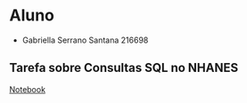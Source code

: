 # Aluno
* Gabriella Serrano Santana 216698
## Tarefa sobre Consultas SQL no NHANES
[Notebook](https://github.com/gabisserrano/Labs-de-MC536/blob/main/lab04/notebook/lab04-sql-advanced%20(8).ipynb)
